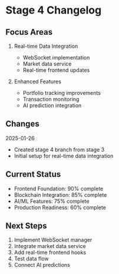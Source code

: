 # Stage 4 Changelog

## Focus Areas
1. Real-time Data Integration
   - WebSocket implementation
   - Market data service
   - Real-time frontend updates

2. Enhanced Features
   - Portfolio tracking improvements
   - Transaction monitoring
   - AI prediction integration

## Changes
2025-01-26
- Created stage 4 branch from stage 3
- Initial setup for real-time data integration

## Current Status
- Frontend Foundation: 90% complete
- Blockchain Integration: 85% complete
- AI/ML Features: 75% complete
- Production Readiness: 60% complete

## Next Steps
1. Implement WebSocket manager
2. Integrate market data service
3. Add real-time frontend hooks
4. Test data flow
5. Connect AI predictions
